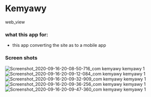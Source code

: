 # Kemyawy
web_view
### what this app for: ##
- this app converting  the site as  to a mobile app

### Screen shots ###

![Screenshot_2020-09-16-20-08-50-716_com kemyawy kemyawy 1](https://user-images.githubusercontent.com/55314273/93376869-8926fc00-f85a-11ea-84ab-6ae754c95c28.jpg)
![Screenshot_2020-09-16-20-09-12-084_com kemyawy kemyawy 1](https://user-images.githubusercontent.com/55314273/93376480-f4bc9980-f859-11ea-8e48-1b9e95cf8a0e.jpg)
![Screenshot_2020-09-16-20-09-32-909_com kemyawy kemyawy 1](https://user-images.githubusercontent.com/55314273/93376513-02721f00-f85a-11ea-9d19-15cd9a02dc2e.jpg)
![Screenshot_2020-09-16-20-09-36-256_com kemyawy kemyawy 1](https://user-images.githubusercontent.com/55314273/93376558-13bb2b80-f85a-11ea-9389-7b3c790f959e.jpg)
![Screenshot_2020-09-16-20-09-47-360_com kemyawy kemyawy 1](https://user-images.githubusercontent.com/55314273/93376585-1ae23980-f85a-11ea-9e41-58355ef5404d.jpg)

